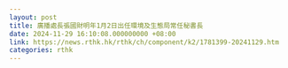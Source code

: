 ```yaml
---
layout: post
title: 廣播處長張國財明年1月2日出任環境及生態局常任秘書長
date: 2024-11-29 16:10:08.000000000 +08:00
link: https://news.rthk.hk/rthk/ch/component/k2/1781399-20241129.htm
categories: rthk
---
```



